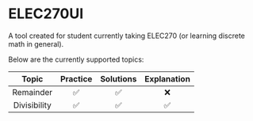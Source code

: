 # ELEC270UI
A tool created for student currently taking ELEC270 (or learning discrete math in general).

Below are the currently supported topics:
   
| Topic | Practice | Solutions | Explanation |
| :---: | :---: | :---: | :---: |
| Remainder | ✅ | ✅ | ❌ |
| Divisibility | ✅ | ✅ | ✅ |
